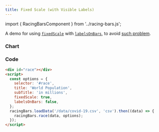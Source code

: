 ```yaml
---
title: Fixed Scale (with Visible Labels)
---
```


import { RacingBarsComponent } from '../racing-bars.js';

A demo for using [`fixedScale`](/docs/documentation/options#fixedscale) with [`labelsOnBars`](/docs/documentation/options#labelsonbars),
to avoid [such problem](./fixed-scale).

<!--truncate-->

### Chart

<div className="gallery">
  <RacingBarsComponent
    dataUrl="/data/covid-19.csv"
    dataType="csv"
    title="World Population"
    subTitle="in millions"
    fixedScale={true}
    labelsOnBars={false}
/>

</div>

### Code

```html {7,8}
<div id="race"></div>
<script>
  const options = {
    selector: '#race',
    title: 'World Population',
    subTitle: 'in millions',
    fixedScale: true,
    labelsOnBars: false,
  };
  racingBars.loadData('/data/covid-19.csv', 'csv').then((data) => {
    racingBars.race(data, options);
  });
</script>
```
